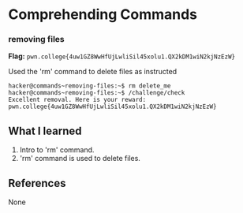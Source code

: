 # Comprehending Commands

### removing files

**Flag:** `pwn.college{4uw1GZ8WwHfUjLwliSil45xolu1.QX2kDM1wiN2kjNzEzW}`

Used the 'rm' command to delete files as instructed 

```
hacker@commands~removing-files:~$ rm delete_me
hacker@commands~removing-files:~$ /challenge/check
Excellent removal. Here is your reward:
pwn.college{4uw1GZ8WwHfUjLwliSil45xolu1.QX2kDM1wiN2kjNzEzW}
```

## What I learned

1. Intro to 'rm' command.
2. 'rm' command is used to delete files.

## References

None 
